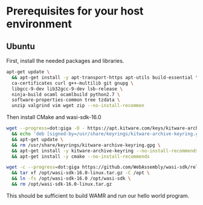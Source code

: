 # Prerequisites for your host environment

## Ubuntu

First, install the needed packages and libraries.

```sh
apt-get update \
  && apt-get install -y apt-transport-https apt-utils build-essential \
  ca-certificates curl g++-multilib git gnupg \
  libgcc-9-dev lib32gcc-9-dev lsb-release \
  ninja-build ocaml ocamlbuild python2.7 \
  software-properties-common tree tzdata \
  unzip valgrind vim wget zip --no-install-recommen
```

Then install CMake and wasi-sdk-16.0

```sh
wget --progress=dot:giga -O - https://apt.kitware.com/keys/kitware-archive-latest.asc 2>/dev/null | gpg --dearmor - | tee /usr/share/keyrings/kitware-archive-keyring.gpg > /dev/null \
  && echo 'deb [signed-by=/usr/share/keyrings/kitware-archive-keyring.gpg] https://apt.kitware.com/ubuntu/ bionic main' | tee /etc/apt/sources.list.d/kitware.list >/dev/null \
  && apt-get update \
  && rm /usr/share/keyrings/kitware-archive-keyring.gpg \
  && apt-get install -y kitware-archive-keyring --no-install-recommends \
  && apt-get install -y cmake --no-install-recommends 

wget -c --progress=dot:giga https://github.com/WebAssembly/wasi-sdk/releases/download/wasi-sdk-16/wasi-sdk-16.0-linux.tar.gz -P /opt \
  && tar xf /opt/wasi-sdk-16.0-linux.tar.gz -C /opt \
  && ln -fs /opt/wasi-sdk-16.0 /opt/wasi-sdk \
  && rm /opt/wasi-sdk-16.0-linux.tar.gz
```

This should be sufficient to build WAMR and run our hello world program.
<!-- 
TODO:

## MacOS

## Windows
 -->
